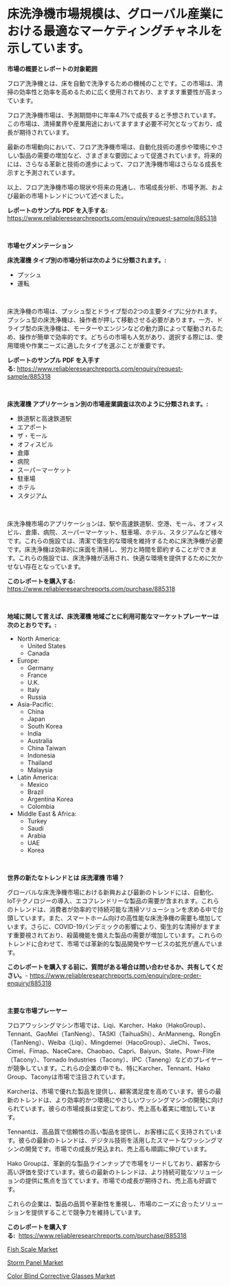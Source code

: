 <p><h1>床洗浄機市場規模は、グローバル産業における最適なマーケティングチャネルを示しています。</h1></p><p><strong>市場の概要とレポートの対象範囲</strong></p>
<p><p>フロア洗浄機とは、床を自動で洗浄するための機械のことです。この市場は、清掃の効率性と効率を高めるために広く使用されており、ますます重要性が高まっています。</p><p>フロア洗浄機市場は、予測期間中に年率4.7%で成長すると予想されています。この市場は、清掃業界や産業用途においてますます必要不可欠となっており、成長が期待されています。</p><p>最新の市場動向において、フロア洗浄機市場は、自動化技術の進歩や環境にやさしい製品の需要の増加など、さまざまな要因によって促進されています。将来的には、さらなる革新と技術の進歩によって、フロア洗浄機市場はさらなる成長を示すと予測されています。</p><p>以上、フロア洗浄機市場の現状や将来の見通し、市場成長分析、市場予測、および最新の市場トレンドについて述べました。</p></p>
<p><strong>レポートのサンプル PDF を入手する:</strong> <a href="https://www.reliableresearchreports.com/enquiry/request-sample/885318">https://www.reliableresearchreports.com/enquiry/request-sample/885318</a></p>
<p>&nbsp;</p>
<p><strong>市場セグメンテーション</strong></p>
<p><strong>床洗濯機 タイプ別の市場分析は次のように分類されます。:</strong></p>
<p><ul><li>プッシュ</li><li>運転</li></ul></p>
<p>&nbsp;</p>
<p><p>床洗浄機の市場は、プッシュ型とドライブ型の2つの主要タイプに分かれます。プッシュ型の床洗浄機は、操作者が押して移動させる必要があります。一方、ドライブ型の床洗浄機は、モーターやエンジンなどの動力源によって駆動されるため、操作が簡単で効率的です。どちらの市場も人気があり、選択する際には、使用環境や作業ニーズに適したタイプを選ぶことが重要です。</p></p>
<p><strong>レポートのサンプル PDF を入手する:</strong>&nbsp;<a href="https://www.reliableresearchreports.com/enquiry/request-sample/885318">https://www.reliableresearchreports.com/enquiry/request-sample/885318</a></p>
<p>&nbsp;</p>
<p><strong> 床洗濯機 アプリケーション別の市場産業調査は次のように分類されます。:</strong></p>
<p><ul><li>鉄道駅と高速鉄道駅</li><li>エアポート</li><li>ザ・モール</li><li>オフィスビル</li><li>倉庫</li><li>病院</li><li>スーパーマーケット</li><li>駐車場</li><li>ホテル</li><li>スタジアム</li></ul></p>
<p>&nbsp;</p>
<p><p>床洗浄機市場のアプリケーションは、駅や高速鉄道駅、空港、モール、オフィスビル、倉庫、病院、スーパーマーケット、駐車場、ホテル、スタジアムなど様々です。これらの施設では、清潔で衛生的な環境を維持するために床洗浄機が必要です。床洗浄機は効率的に床面を清掃し、労力と時間を節約することができます。これらの施設では、床洗浄機が活用され、快適な環境を提供するために欠かせない存在となっています。</p></p>
<p><strong>このレポートを購入する:</strong>&nbsp; <a href="https://www.reliableresearchreports.com/purchase/885318">https://www.reliableresearchreports.com/purchase/885318</a></p>
<p>&nbsp;</p>
<p><strong>地域に関して言えば、床洗濯機 地域ごとに利用可能なマーケットプレーヤーは次のとおりです。:</strong></p>
<p><ul>
    <li>
        North America:
        <ul>
            <li>United States</li>
            <li>Canada</li>
        </ul>
    </li>
    <li>
        Europe:
        <ul>
            <li>Germany</li>
            <li>France</li>
            <li>U.K.</li>
            <li>Italy</li>
            <li>Russia</li>
        </ul>
    </li>
    <li>
        Asia-Pacific:
        <ul>
            <li>China</li>
            <li>Japan</li>
            <li>South Korea</li>
            <li>India</li>
            <li>Australia</li>
            <li>China Taiwan</li>
            <li>Indonesia</li>
            <li>Thailand</li>
            <li>Malaysia</li>
        </ul>
    </li>
    <li>
        Latin America:
        <ul>
            <li>Mexico</li>
            <li>Brazil</li>
            <li>Argentina Korea</li>
            <li>Colombia</li>
        </ul>
    </li>
    <li>
        Middle East & Africa:
        <ul>
            <li>Turkey</li>
            <li>Saudi</li>
            <li>Arabia</li>
            <li>UAE</li>
            <li>Korea</li>
        </ul>
    </li>
    </ul></p>
<p>&nbsp;</p>
<p><strong>世界の新たなトレンドとは 床洗濯機 市場？</strong></p>
<p><p>グローバルな床洗浄機市場における新興および最新のトレンドには、自動化、IoTテクノロジーの導入、エコフレンドリーな製品の需要が含まれます。これらのトレンドは、消費者が効率的で持続可能な清掃ソリューションを求める中で台頭しています。また、スマートホーム向けの高性能な床洗浄機の需要も増加しています。さらに、COVID-19パンデミックの影響により、衛生的な清掃がますます重要視されており、殺菌機能を備えた製品の需要が増加しています。これらのトレンドに合わせて、市場では革新的な製品開発やサービスの拡充が進んでいます。</p></p>
<p><strong>このレポートを購入する前に、質問がある場合は問い合わせるか、共有してください。</strong>- <a href="https://www.reliableresearchreports.com/enquiry/pre-order-enquiry/885318">https://www.reliableresearchreports.com/enquiry/pre-order-enquiry/885318</a></p>
<p>&nbsp;</p>
<p><strong>主要な市場プレーヤー</strong></p>
<p><p>フロアワッシングマシン市場では、Liqi、Karcher、Hako（HakoGroup）、Tennant、GaoMei（TanNeng）、TASKI（TaihuaShi）、AnManneng、RongEn（TanNeng）、Weiba（Liqi）、Mingdemei（HacoGroup）、JieChi、Twos、Cimel、Fimap、NaceCare、Chaobao、Capri、Baiyun、State、Powr-Flite（Tacony）、Tornado Industries（Tacony）、IPC（Taneng）などのプレイヤーが競争しています。これらの企業の中でも、特にKarcher、Tennant、Hako Group、Taconyは市場で注目されています。</p><p>Karcherは、市場で優れた製品を提供し、顧客満足度を高めています。彼らの最新のトレンドは、より効率的かつ環境にやさしいワッシングマシンの開発に向けられています。彼らの市場成長は安定しており、売上高も着実に増加しています。</p><p>Tennantは、高品質で信頼性の高い製品を提供し、お客様に広く支持されています。彼らの最新のトレンドは、デジタル技術を活用したスマートなワッシングマシンの開発です。市場での成長が見込まれ、売上高も順調に伸びています。</p><p>Hako Groupは、革新的な製品ラインナップで市場をリードしており、顧客から高い評価を受けています。彼らの最新のトレンドは、より持続可能なソリューションの提供に焦点を当てています。市場での成長が期待され、売上高も好調です。</p><p>これらの企業は、製品の品質や革新性を重視し、市場のニーズに合ったソリューションを提供することで競争力を維持しています。</p></p>
<p><strong>このレポートを購入する:</strong>&nbsp;&nbsp;<a href="https://www.reliableresearchreports.com/purchase/885318">https://www.reliableresearchreports.com/purchase/885318</a></p>
<p><p><a href="https://github.com/provorikovar/Market-Research-Report-List-3/blob/main/fish-scale-market.md">Fish Scale Market</a></p><p><a href="https://github.com/Sinjinluong3e0awx2m195k76/Market-Research-Report-List-1/blob/main/storm-panel-market.md">Storm Panel Market</a></p><p><a href="https://github.com/CliffMedina6/Market-Research-Report-List-4/blob/main/color-blind-corrective-glasses-market.md">Color Blind Corrective Glasses Market</a></p></p>